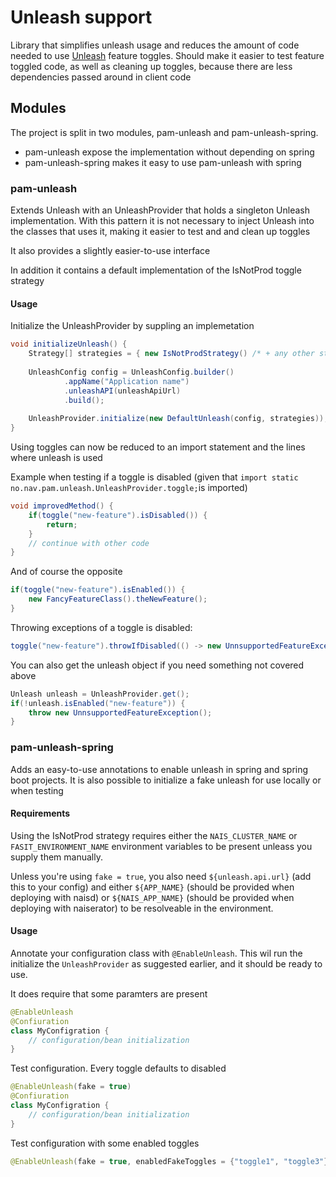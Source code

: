# Unleash support

Library that simplifies unleash usage and reduces the amount of code needed to use 
[Unleash](https://github.com/Unleash/unleash) feature toggles. Should make it 
easier to test feature toggled code, as well as cleaning up
toggles, because there are less dependencies passed around in client code

## Modules

The project is split in two modules, pam-unleash and pam-unleash-spring. 
* pam-unleash expose the implementation without depending on spring
* pam-unleash-spring makes it easy to use pam-unleash with spring 

### pam-unleash
Extends Unleash with an UnleashProvider that holds a singleton Unleash 
implementation. With this pattern it is not necessary to inject Unleash into 
the classes that uses it, making it easier to test and and clean up toggles
    
It also provides a slightly easier-to-use interface

In addition it contains a default implementation of the IsNotProd toggle strategy

#### Usage
Initialize the UnleashProvider by suppling an implemetation
```java
void initializeUnleash() {    
    Strategy[] strategies = { new IsNotProdStrategy() /* + any other strategies */ };
    
    UnleashConfig config = UnleashConfig.builder()
            .appName("Application name")
            .unleashAPI(unleashApiUrl)
            .build();
    
    UnleashProvider.initialize(new DefaultUnleash(config, strategies));
}
```

Using toggles can now be reduced to an import statement and the lines where unleash is
used

Example when testing if a toggle is disabled (given that
`import static no.nav.pam.unleash.UnleashProvider.toggle;`is imported)
```java
void improvedMethod() {
    if(toggle("new-feature").isDisabled()) {
        return;
    }
    // continue with other code
}
```

And of course the opposite
```java
if(toggle("new-feature").isEnabled()) {
    new FancyFeatureClass().theNewFeature();
}
```

Throwing exceptions of a toggle is disabled:
```java
toggle("new-feature").throwIfDisabled(() -> new UnnsupportedFeatureException());
```

You can also get the unleash object if you need something not covered above
```java
Unleash unleash = UnleashProvider.get();
if(!unleash.isEnabled("new-feature")) {
    throw new UnnsupportedFeatureException();
}
```

### pam-unleash-spring
Adds an easy-to-use annotations to enable unleash in spring and spring boot projects.
It is also possible to initialize a fake unleash for use locally or when testing

#### Requirements
Using the IsNotProd strategy requires either the `NAIS_CLUSTER_NAME` or `FASIT_ENVIRONMENT_NAME`
environment variables to be present unleass you supply them manually.
 
Unless you're using `fake = true`, you also need `${unleash.api.url}` (add this to your config) and either 
`${APP_NAME}` (should be provided when deploying with naisd) or 
`${NAIS_APP_NAME}` (should be provided when deploying with naiserator) 
to be resolveable in the environment. 


#### Usage
Annotate your configuration class with `@EnableUnleash`. This wil run the initialize the 
`UnleashProvider` as suggested earlier, and it should be ready to use.

It does require that some paramters are present

```java
@EnableUnleash
@Confiuration
class MyConfigration {
    // configuration/bean initialization
}
```

Test configuration. Every toggle defaults to disabled
```java
@EnableUnleash(fake = true)
@Confiuration
class MyConfigration {
    // configuration/bean initialization
}
```

Test configuration with some enabled toggles
```java
@EnableUnleash(fake = true, enabledFakeToggles = {"toggle1", "toggle3"})
```


